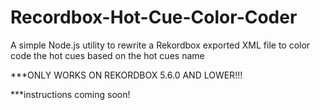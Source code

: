 # Recordbox-Hot-Cue-Color-Coder
A simple Node.js utility to rewrite a Rekordbox exported XML file to color code the hot cues based on the hot cues name

***ONLY WORKS ON REKORDBOX 5.6.0 AND LOWER!!!

***instructions coming soon!
